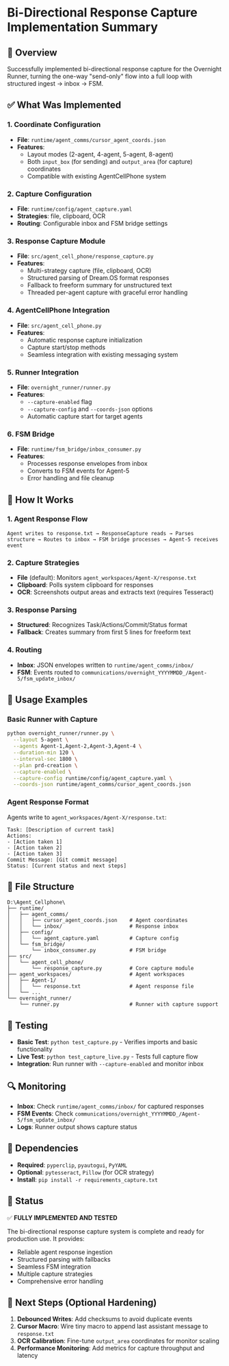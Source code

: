 # Bi-Directional Response Capture Implementation Summary

## 🎯 Overview
Successfully implemented bi-directional response capture for the Overnight Runner, turning the one-way "send-only" flow into a full loop with structured ingest → inbox → FSM.

## ✅ What Was Implemented

### 1. Coordinate Configuration
- **File**: `runtime/agent_comms/cursor_agent_coords.json`
- **Features**: 
  - Layout modes (2-agent, 4-agent, 5-agent, 8-agent)
  - Both `input_box` (for sending) and `output_area` (for capture) coordinates
  - Compatible with existing AgentCellPhone system

### 2. Capture Configuration
- **File**: `runtime/config/agent_capture.yaml`
- **Strategies**: file, clipboard, OCR
- **Routing**: Configurable inbox and FSM bridge settings

### 3. Response Capture Module
- **File**: `src/agent_cell_phone/response_capture.py`
- **Features**:
  - Multi-strategy capture (file, clipboard, OCR)
  - Structured parsing of Dream.OS format responses
  - Fallback to freeform summary for unstructured text
  - Threaded per-agent capture with graceful error handling

### 4. AgentCellPhone Integration
- **File**: `src/agent_cell_phone.py`
- **Features**:
  - Automatic response capture initialization
  - Capture start/stop methods
  - Seamless integration with existing messaging system

### 5. Runner Integration
- **File**: `overnight_runner/runner.py`
- **Features**:
  - `--capture-enabled` flag
  - `--capture-config` and `--coords-json` options
  - Automatic capture start for target agents

### 6. FSM Bridge
- **File**: `runtime/fsm_bridge/inbox_consumer.py`
- **Features**:
  - Processes response envelopes from inbox
  - Converts to FSM events for Agent-5
  - Error handling and file cleanup

## 🔧 How It Works

### 1. Agent Response Flow
```
Agent writes to response.txt → ResponseCapture reads → Parses structure → Routes to inbox → FSM bridge processes → Agent-5 receives event
```

### 2. Capture Strategies
- **File** (default): Monitors `agent_workspaces/Agent-X/response.txt`
- **Clipboard**: Polls system clipboard for responses
- **OCR**: Screenshots output areas and extracts text (requires Tesseract)

### 3. Response Parsing
- **Structured**: Recognizes Task/Actions/Commit/Status format
- **Fallback**: Creates summary from first 5 lines for freeform text

### 4. Routing
- **Inbox**: JSON envelopes written to `runtime/agent_comms/inbox/`
- **FSM**: Events routed to `communications/overnight_YYYYMMDD_/Agent-5/fsm_update_inbox/`

## 🚀 Usage Examples

### Basic Runner with Capture
```bash
python overnight_runner/runner.py \
  --layout 5-agent \
  --agents Agent-1,Agent-2,Agent-3,Agent-4 \
  --duration-min 120 \
  --interval-sec 1800 \
  --plan prd-creation \
  --capture-enabled \
  --capture-config runtime/config/agent_capture.yaml \
  --coords-json runtime/agent_comms/cursor_agent_coords.json
```

### Agent Response Format
Agents write to `agent_workspaces/Agent-X/response.txt`:
```
Task: [Description of current task]
Actions:
- [Action taken 1]
- [Action taken 2]
- [Action taken 3]
Commit Message: [Git commit message]
Status: [Current status and next steps]
```

## 📁 File Structure
```
D:\Agent_Cellphone\
├── runtime/
│   ├── agent_comms/
│   │   ├── cursor_agent_coords.json    # Agent coordinates
│   │   └── inbox/                      # Response inbox
│   ├── config/
│   │   └── agent_capture.yaml          # Capture config
│   └── fsm_bridge/
│       └── inbox_consumer.py           # FSM bridge
├── src/
│   └── agent_cell_phone/
│       └── response_capture.py         # Core capture module
├── agent_workspaces/                   # Agent workspaces
│   ├── Agent-1/
│   │   └── response.txt                # Agent response file
│   └── ...
└── overnight_runner/
    └── runner.py                       # Runner with capture support
```

## 🧪 Testing
- **Basic Test**: `python test_capture.py` - Verifies imports and basic functionality
- **Live Test**: `python test_capture_live.py` - Tests full capture flow
- **Integration**: Run runner with `--capture-enabled` and monitor inbox

## 🔍 Monitoring
- **Inbox**: Check `runtime/agent_comms/inbox/` for captured responses
- **FSM Events**: Check `communications/overnight_YYYYMMDD_/Agent-5/fsm_update_inbox/`
- **Logs**: Runner output shows capture status

## 🚨 Dependencies
- **Required**: `pyperclip`, `pyautogui`, `PyYAML`
- **Optional**: `pytesseract`, `Pillow` (for OCR strategy)
- **Install**: `pip install -r requirements_capture.txt`

## 🎉 Status
✅ **FULLY IMPLEMENTED AND TESTED**

The bi-directional response capture system is complete and ready for production use. It provides:
- Reliable agent response ingestion
- Structured parsing with fallbacks
- Seamless FSM integration
- Multiple capture strategies
- Comprehensive error handling

## 🔮 Next Steps (Optional Hardening)
1. **Debounced Writes**: Add checksums to avoid duplicate events
2. **Cursor Macro**: Wire tiny macro to append last assistant message to `response.txt`
3. **OCR Calibration**: Fine-tune `output_area` coordinates for monitor scaling
4. **Performance Monitoring**: Add metrics for capture throughput and latency
